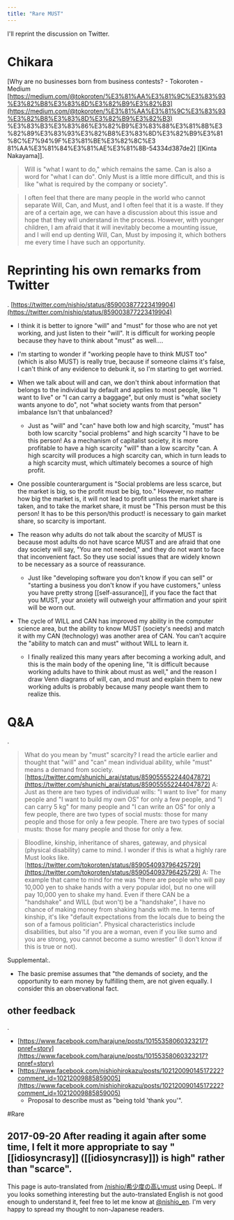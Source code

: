 ```yaml
---
title: "Rare MUST"
---
```


I'll reprint the discussion on Twitter.

# Chikara
[Why are no businesses born from business contests? - Tokoroten - Medium [https://medium.com/@tokoroten/%E3%81%AA%E3%81%9C%E3%83%93%E3%82%B8%E3%83%8D%E3%82%B9%E3%82%B3](https://medium.com/@tokoroten/%E3%81%AA%E3%81%9C%E3%83%93%E3%82%B8%E3%83%8D%E3%82%B9%E3%82%B3) %E3%83%B3%E3%83%86%E3%82%B9%E3%83%88%E3%81%8B%E3%82%89%E3%83%93%E3%82%B8%E3%83%8D%E3%82%B9%E3%81%8C%E7%94%9F%E3%81%BE%E3%82%8C%E3 81%AA%E3%81%84%E3%81%AE%E3%81%8B-54334d387de2] [[Kinta Nakayama]].

> Will is "what I want to do," which remains the same.
> Can is also a word for "what I can do".
> Only Must is a little more difficult, and this is like "what is required by the company or society".

> I often feel that there are many people in the world who cannot separate Will, Can, and Must, and I often feel that it is a waste.
> If they are of a certain age, we can have a discussion about this issue and hope that they will understand in the process. However, with younger children, I am afraid that it will inevitably become a mounting issue, and I will end up denting Will, Can, Must by imposing it, which bothers me every time I have such an opportunity.

# Reprinting his own remarks from Twitter
.
[https://twitter.com/nishio/status/859003877223419904](https://twitter.com/nishio/status/859003877223419904)

- I think it is better to ignore "will" and "must" for those who are not yet working, and just listen to their "will". It is difficult for working people because they have to think about "must" as well....

- I'm starting to wonder if "working people have to think MUST too" (which is also MUST) is really true, because if someone claims it's false, I can't think of any evidence to debunk it, so I'm starting to get worried.

- When we talk about will and can, we don't think about information that belongs to the individual by default and applies to most people, like "I want to live" or "I can carry a baggage", but only must is "what society wants anyone to do", not "what society wants from that person" imbalance Isn't that unbalanced?
    - Just as "will" and "can" have both low and high scarcity, "must" has both low scarcity "social problems" and high scarcity "I have to be this person! As a mechanism of capitalist society, it is more profitable to have a high scarcity "will" than a low scarcity "can. A high scarcity will produces a high scarcity can, which in turn leads to a high scarcity must, which ultimately becomes a source of high profit.

- One possible counterargument is "Social problems are less scarce, but the market is big, so the profit must be big, too." However, no matter how big the market is, it will not lead to profit unless the market share is taken, and to take the market share, it must be "This person must be this person! It has to be this person/this product! is necessary to gain market share, so scarcity is important.

- The reason why adults do not talk about the scarcity of MUST is because most adults do not have scarce MUST and are afraid that one day society will say, "You are not needed," and they do not want to face that inconvenient fact. So they use social issues that are widely known to be necessary as a source of reassurance.
    - Just like "developing software you don't know if you can sell" or "starting a business you don't know if you have customers," unless you have pretty strong [[self-assurance]], if you face the fact that you MUST, your anxiety will outweigh your affirmation and your spirit will be worn out.

- The cycle of WILL and CAN has improved my ability in the computer science area, but the ability to know MUST (society's needs) and match it with my CAN (technology) was another area of CAN. You can't acquire the "ability to match can and must" without WILL to learn it.
    - I finally realized this many years after becoming a working adult, and this is the main body of the opening line, "It is difficult because working adults have to think about must as well," and the reason I draw Venn diagrams of will, can, and must and explain them to new working adults is probably because many people want them to realize this.

# Q&A
.
> What do you mean by "must" scarcity? I read the article earlier and thought that "will" and "can" mean individual ability, while "must" means a demand from society.
[https://twitter.com/shunichi_arai/status/859055552244047872](https://twitter.com/shunichi_arai/status/859055552244047872)
A: Just as there are two types of individual wills: "I want to live" for many people and "I want to build my own OS" for only a few people, and "I can carry 5 kg" for many people and "I can write an OS" for only a few people, there are two types of social musts: those for many people and those for only a few people. There are two types of social musts: those for many people and those for only a few.

> Bloodline, kinship, inheritance of shares, gateway, and physical (physical disability) came to mind. I wonder if this is what a highly rare Must looks like.
[https://twitter.com/tokoroten/status/859054093796425729](https://twitter.com/tokoroten/status/859054093796425729)
A: The example that came to mind for me was "there are people who will pay 10,000 yen to shake hands with a very popular idol, but no one will pay 10,000 yen to shake my hand. Even if there CAN be a "handshake" and WILL (but won't) be a "handshake", I have no chance of making money from shaking hands with me.
In terms of kinship, it's like "default expectations from the locals due to being the son of a famous politician". Physical characteristics include disabilities, but also "if you are a woman, even if you like sumo and you are strong, you cannot become a sumo wrestler" (I don't know if this is true or not).

Supplemental:.
- The basic premise assumes that "the demands of society, and the opportunity to earn money by fulfilling them, are not given equally. I consider this an observational fact.

## other feedback
.
- [https://www.facebook.com/harajune/posts/10155358060323217?pnref=story](https://www.facebook.com/harajune/posts/10155358060323217?pnref=story)
- [https://www.facebook.com/nishiohirokazu/posts/10212009014517222?comment_id=10212009885859005](https://www.facebook.com/nishiohirokazu/posts/10212009014517222?comment_id=10212009885859005)
    - Proposal to describe must as "being told 'thank you'".

#Rare

2017-09-20 After reading it again after some time, I felt it more appropriate to say "[[idiosyncrasy]] ([[idiosyncrasy]]) is high" rather than "scarce".
---
This page is auto-translated from [/nishio/希少度の高いmust](https://scrapbox.io/nishio/希少度の高いmust) using DeepL. If you looks something interesting but the auto-translated English is not good enough to understand it, feel free to let me know at [@nishio_en](https://twitter.com/nishio_en). I'm very happy to spread my thought to non-Japanese readers.